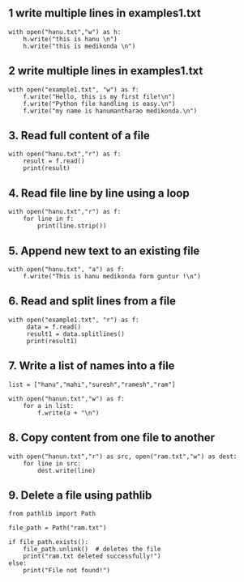 ## 1 write multiple lines in examples1.txt
```
with open("hanu.txt","w") as h:
    h.write("this is hanu \n")
    h.write("this is medikonda \n")
```
## 2 write multiple lines in examples1.txt
```
with open("example1.txt", "w") as f:
    f.write("Hello, this is my first file!\n")
    f.write("Python file handling is easy.\n")
    f.write("my name is hanumantharao medikonda.\n")
```

## 3. Read full content of a file
```
with open("hanu.txt","r") as f:
    result = f.read()
    print(result)

```
## 4. Read file line by line using a loop
```
with open("hanu.txt","r") as f:
    for line in f:
        print(line.strip())
```
##  5. Append new text to an existing file
```
with open("hanu.txt", "a") as f:
    f.write("This is hanu medikonda form guntur !\n")
```
## 6. Read and split lines from a file
```
with open("example1.txt", "r") as f:
     data = f.read()
     result1 = data.splitlines()
     print(result1)
```
## 7. Write a list of names into a file
```
list = ["hanu","mahi","suresh","ramesh","ram"]

with open("hanun.txt","w") as f:
    for a in list:
        f.write(a + "\n")
```
## 8. Copy content from one file to another
```
with open("hanun.txt","r") as src, open("ram.txt","w") as dest:
    for line in src:
        dest.write(line)
```
## 9. Delete a file using pathlib

```
from pathlib import Path

file_path = Path("ram.txt")

if file_path.exists():
    file_path.unlink()  # deletes the file
    print("ram.txt deleted successfully!")
else:
    print("File not found!")
```

